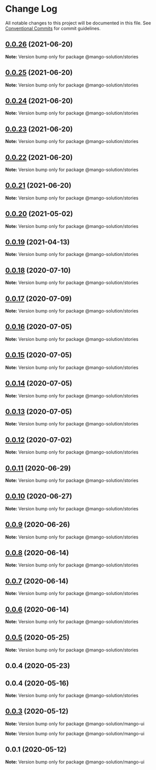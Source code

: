 # Change Log

All notable changes to this project will be documented in this file.
See [Conventional Commits](https://conventionalcommits.org) for commit guidelines.

## [0.0.26](https://github.com/MangoYellowH/mango-toolkit/compare/@mango-solution/stories@0.0.25...@mango-solution/stories@0.0.26) (2021-06-20)

**Note:** Version bump only for package @mango-solution/stories





## [0.0.25](https://github.com/MangoYellowH/mango-toolkit/compare/@mango-solution/stories@0.0.24...@mango-solution/stories@0.0.25) (2021-06-20)

**Note:** Version bump only for package @mango-solution/stories





## [0.0.24](https://github.com/MangoYellowH/mango-toolkit/compare/@mango-solution/stories@0.0.23...@mango-solution/stories@0.0.24) (2021-06-20)

**Note:** Version bump only for package @mango-solution/stories





## [0.0.23](https://github.com/MangoYellowH/mango-toolkit/compare/@mango-solution/stories@0.0.22...@mango-solution/stories@0.0.23) (2021-06-20)

**Note:** Version bump only for package @mango-solution/stories





## [0.0.22](https://github.com/MangoYellowH/mango-toolkit/compare/@mango-solution/stories@0.0.21...@mango-solution/stories@0.0.22) (2021-06-20)

**Note:** Version bump only for package @mango-solution/stories





## [0.0.21](https://github.com/MangoYellowH/mango-toolkit/compare/@mango-solution/stories@0.0.20...@mango-solution/stories@0.0.21) (2021-06-20)

**Note:** Version bump only for package @mango-solution/stories





## [0.0.20](https://github.com/MangoYellowH/mango-toolkit/compare/@mango-solution/stories@0.0.19...@mango-solution/stories@0.0.20) (2021-05-02)

**Note:** Version bump only for package @mango-solution/stories





## [0.0.19](https://github.com/MangoYellowH/mango-toolkit/compare/@mango-solution/stories@0.0.18...@mango-solution/stories@0.0.19) (2021-04-13)

**Note:** Version bump only for package @mango-solution/stories





## [0.0.18](https://github.com/MangoYellowH/mango-toolkit/compare/@mango-solution/stories@0.0.17...@mango-solution/stories@0.0.18) (2020-07-10)

**Note:** Version bump only for package @mango-solution/stories





## [0.0.17](https://github.com/MangoYellowH/mango-toolkit/compare/@mango-solution/stories@0.0.16...@mango-solution/stories@0.0.17) (2020-07-09)

**Note:** Version bump only for package @mango-solution/stories





## [0.0.16](https://github.com/MangoYellowH/mango-toolkit/compare/@mango-solution/stories@0.0.15...@mango-solution/stories@0.0.16) (2020-07-05)

**Note:** Version bump only for package @mango-solution/stories





## [0.0.15](https://github.com/MangoYellowH/mango-toolkit/compare/@mango-solution/stories@0.0.14...@mango-solution/stories@0.0.15) (2020-07-05)

**Note:** Version bump only for package @mango-solution/stories





## [0.0.14](https://github.com/MangoYellowH/mango-toolkit/compare/@mango-solution/stories@0.0.13...@mango-solution/stories@0.0.14) (2020-07-05)

**Note:** Version bump only for package @mango-solution/stories





## [0.0.13](https://github.com/MangoYellowH/mango-toolkit/compare/@mango-solution/stories@0.0.12...@mango-solution/stories@0.0.13) (2020-07-05)

**Note:** Version bump only for package @mango-solution/stories





## [0.0.12](https://github.com/MangoYellowH/mango-toolkit/compare/@mango-solution/stories@0.0.11...@mango-solution/stories@0.0.12) (2020-07-02)

**Note:** Version bump only for package @mango-solution/stories





## [0.0.11](https://github.com/MangoYellowH/mango-toolkit/compare/@mango-solution/stories@0.0.10...@mango-solution/stories@0.0.11) (2020-06-29)

**Note:** Version bump only for package @mango-solution/stories





## [0.0.10](https://github.com/MangoYellowH/mango-toolkit/compare/@mango-solution/stories@0.0.9...@mango-solution/stories@0.0.10) (2020-06-27)

**Note:** Version bump only for package @mango-solution/stories





## [0.0.9](https://github.com/MangoYellowH/mango-toolkit/compare/@mango-solution/stories@0.0.8...@mango-solution/stories@0.0.9) (2020-06-26)

**Note:** Version bump only for package @mango-solution/stories





## [0.0.8](https://github.com/MangoYellowH/mango-toolkit/compare/@mango-solution/stories@0.0.7...@mango-solution/stories@0.0.8) (2020-06-14)

**Note:** Version bump only for package @mango-solution/stories





## [0.0.7](https://github.com/MangoYellowH/mango-toolkit/compare/@mango-solution/stories@0.0.6...@mango-solution/stories@0.0.7) (2020-06-14)

**Note:** Version bump only for package @mango-solution/stories





## [0.0.6](https://github.com/MangoYellowH/mango-toolkit/compare/@mango-solution/stories@0.0.5...@mango-solution/stories@0.0.6) (2020-06-14)

**Note:** Version bump only for package @mango-solution/stories





## [0.0.5](https://github.com/MangoYellowH/mango-toolkit/compare/@mango-solution/stories@0.0.4...@mango-solution/stories@0.0.5) (2020-05-25)

**Note:** Version bump only for package @mango-solution/stories





## 0.0.4 (2020-05-23)



## 0.0.4 (2020-05-16)

**Note:** Version bump only for package @mango-solution/stories





## [0.0.3](https://github.com/MangoYellowH/mango-toolkit/compare/v0.0.2...v0.0.3) (2020-05-12)

**Note:** Version bump only for package @mango-solution/mango-ui







**Note:** Version bump only for package @mango-solution/mango-ui





## 0.0.1 (2020-05-12)

**Note:** Version bump only for package @mango-solution/mango-ui
